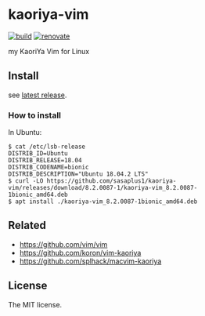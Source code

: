 # kaoriya-vim

[![build](https://github.com/sasaplus1/kaoriya-vim/workflows/build/badge.svg)](https://github.com/sasaplus1/kaoriya-vim/actions?query=workflow%3Abuild)
[![renovate](https://badges.renovateapi.com/github/sasaplus1/kaoriya-vim)](https://renovatebot.com)

my KaoriYa Vim for Linux

## Install

see [latest release](https://github.com/sasaplus1/kaoriya-vim/releases/latest).

### How to install

In Ubuntu:

```console
$ cat /etc/lsb-release
DISTRIB_ID=Ubuntu
DISTRIB_RELEASE=18.04
DISTRIB_CODENAME=bionic
DISTRIB_DESCRIPTION="Ubuntu 18.04.2 LTS"
$ curl -LO https://github.com/sasaplus1/kaoriya-vim/releases/download/8.2.0087-1/kaoriya-vim_8.2.0087-1bionic_amd64.deb
$ apt install ./kaoriya-vim_8.2.0087-1bionic_amd64.deb
```

## Related

- https://github.com/vim/vim
- https://github.com/koron/vim-kaoriya
- https://github.com/splhack/macvim-kaoriya

## License

The MIT license.
